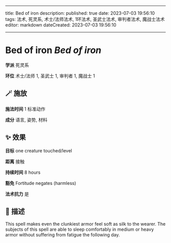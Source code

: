 
---
title: Bed of iron
description: 
published: true
date: 2023-07-03 19:56:10
tags: 法术, 死灵系, 术士/法师法术, 1环法术, 圣武士法术, 审判者法术, 魔战士法术
editor: markdown
dateCreated: 2023-07-03 19:56:10

---

# **Bed of iron** *Bed of iron*

**学派** 死灵系 

**环位** 术士/法师 1, 圣武士 1, 审判者 1, 魔战士 1

## 🪄 施放

**施法时间** 1 标准动作

**成分** 语言, 姿势, 材料

## ✨ 效果 

**目标** one creature touched/level 

**距离** 接触  

**持续时间** 8 hours 

**豁免** Fortitude negates (harmless)

**法术抗力** 是

## 📖 描述

This spell makes even the clunkiest armor feel soft as silk to the wearer. The subjects of this spell are able to sleep comfortably in medium or heavy armor without suffering from fatigue the following day.
    
